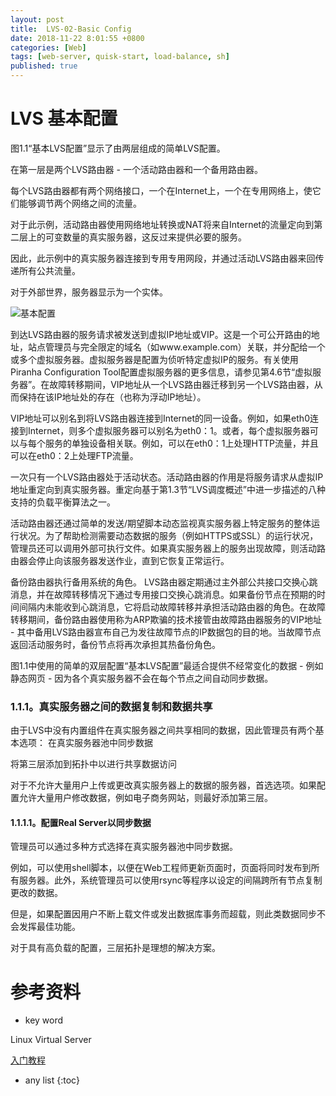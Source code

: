```yaml
---
layout: post
title:  LVS-02-Basic Config
date: 2018-11-22 8:01:55 +0800
categories: [Web]
tags: [web-server, quisk-start, load-balance, sh]
published: true
---
```



# LVS 基本配置

图1.1“基本LVS配置”显示了由两层组成的简单LVS配置。 

在第一层是两个LVS路由器 - 一个活动路由器和一个备用路由器。 

每个LVS路由器都有两个网络接口，一个在Internet上，一个在专用网络上，使它们能够调节两个网络之间的流量。

 对于此示例，活动路由器使用网络地址转换或NAT将来自Internet的流量定向到第二层上的可变数量的真实服务器，这反过来提供必要的服务。 
 
 因此，此示例中的真实服务器连接到专用专用网段，并通过活动LVS路由器来回传递所有公共流量。 
 
 对于外部世界，服务器显示为一个实体。

![基本配置](https://access.redhat.com/documentation/en-US/Red_Hat_Enterprise_Linux/4/html/Virtual_Server_Administration/images/lvs-two-tier.png)

到达LVS路由器的服务请求被发送到虚拟IP地址或VIP。这是一个可公开路由的地址，站点管理员与完全限定的域名（如www.example.com）关联，并分配给一个或多个虚拟服务器。虚拟服务器是配置为侦听特定虚拟IP的服务。有关使用Piranha Configuration Tool配置虚拟服务器的更多信息，请参见第4.6节“虚拟服务器”。在故障转移期间，VIP地址从一个LVS路由器迁移到另一个LVS路由器，从而保持在该IP地址处的存在（也称为浮动IP地址）。

VIP地址可以别名到将LVS路由器连接到Internet的同一设备。例如，如果eth0连接到Internet，则多个虚拟服务器可以别名为eth0：1。或者，每个虚拟服务器可以与每个服务的单独设备相关联。例如，可以在eth0：1上处理HTTP流量，并且可以在eth0：2上处理FTP流量。

一次只有一个LVS路由器处于活动状态。活动路由器的作用是将服务请求从虚拟IP地址重定向到真实服务器。重定向基于第1.3节“LVS调度概述”中进一步描述的八种支持的负载平衡算法之一。

活动路由器还通过简单的发送/期望脚本动态监视真实服务器上特定服务的整体运行状况。为了帮助检测需要动态数据的服务（例如HTTPS或SSL）的运行状况，管理员还可以调用外部可执行文件。如果真实服务器上的服务出现故障，则活动路由器会停止向该服务器发送作业，直到它恢复正常运行。

备份路由器执行备用系统的角色。 LVS路由器定期通过主外部公共接口交换心跳消息，并在故障转移情况下通过专用接口交换心跳消息。如果备份节点在预期的时间间隔内未能收到心跳消息，它将启动故障转移并承担活动路由器的角色。在故障转移期间，备份路由器使用称为ARP欺骗的技术接管由故障路由器服务的VIP地址 - 其中备用LVS路由器宣布自己为发往故障节点的IP数据包的目的地。当故障节点返回活动服务时，备份节点将再次承担其热备份角色。

图1.1中使用的简单的双层配置“基本LVS配置”最适合提供不经常变化的数据 - 例如静态网页 - 因为各个真实服务器不会在每个节点之间自动同步数据。

### 1.1.1。真实服务器之间的数据复制和数据共享

由于LVS中没有内置组件在真实服务器之间共享相同的数据，因此管理员有两个基本选项：
在真实服务器池中同步数据

将第三层添加到拓扑中以进行共享数据访问

对于不允许大量用户上传或更改真实服务器上的数据的服务器，首选选项。如果配置允许大量用户修改数据，例如电子商务网站，则最好添加第三层。

#### 1.1.1.1。配置Real Server以同步数据

管理员可以通过多种方式选择在真实服务器池中同步数据。

例如，可以使用shell脚本，以便在Web工程师更新页面时，页面将同时发布到所有服务器。此外，系统管理员可以使用rsync等程序以设定的间隔跨所有节点复制更改的数据。

但是，如果配置因用户不断上载文件或发出数据库事务而超载，则此类数据同步不会发挥最佳功能。

对于具有高负载的配置，三层拓扑是理想的解决方案。

# 参考资料

- key word

Linux Virtual Server

[入门教程](https://access.redhat.com/documentation/en-US/Red_Hat_Enterprise_Linux/4/html/Virtual_Server_Administration/ch-lvs-overview-VSA.html)

* any list
{:toc}